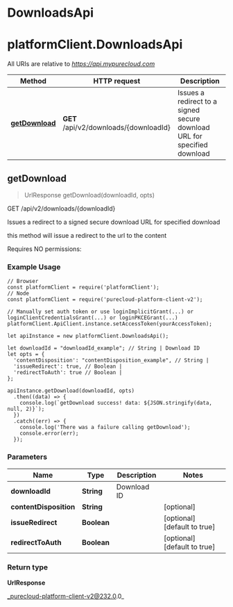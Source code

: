 # DownloadsApi

# platformClient.DownloadsApi

All URIs are relative to *https://api.mypurecloud.com*

| Method | HTTP request | Description |
| ------------- | ------------- | ------------- |
[**getDownload**](DownloadsApi#getDownload) | **GET** /api/v2/downloads/{downloadId} | Issues a redirect to a signed secure download URL for specified download



## getDownload

> UrlResponse getDownload(downloadId, opts)


GET /api/v2/downloads/{downloadId}

Issues a redirect to a signed secure download URL for specified download

this method will issue a redirect to the url to the content

Requires NO permissions:

### Example Usage

```{"language":"javascript"}
// Browser
const platformClient = require('platformClient');
// Node
const platformClient = require('purecloud-platform-client-v2');

// Manually set auth token or use loginImplicitGrant(...) or loginClientCredentialsGrant(...) or loginPKCEGrant(...)
platformClient.ApiClient.instance.setAccessToken(yourAccessToken);

let apiInstance = new platformClient.DownloadsApi();

let downloadId = "downloadId_example"; // String | Download ID
let opts = { 
  'contentDisposition': "contentDisposition_example", // String | 
  'issueRedirect': true, // Boolean | 
  'redirectToAuth': true // Boolean | 
};

apiInstance.getDownload(downloadId, opts)
  .then((data) => {
    console.log(`getDownload success! data: ${JSON.stringify(data, null, 2)}`);
  })
  .catch((err) => {
    console.log('There was a failure calling getDownload');
    console.error(err);
  });
```

### Parameters


| Name | Type | Description  | Notes |
| ------------- | ------------- | ------------- | ------------- |
 **downloadId** | **String** | Download ID |  |
 **contentDisposition** | **String** |  | [optional]  |
 **issueRedirect** | **Boolean** |  | [optional] [default to true] |
 **redirectToAuth** | **Boolean** |  | [optional] [default to true] |

### Return type

**UrlResponse**


_purecloud-platform-client-v2@232.0.0_

